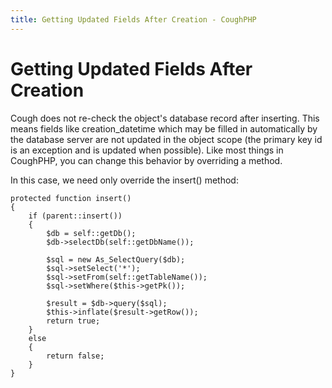 ```yaml
---
title: Getting Updated Fields After Creation - CoughPHP
---
```


Getting Updated Fields After Creation
=====================================

Cough does not re-check the object's database record after inserting. This means fields like creation_datetime which may be filled in automatically by the database server are not updated in the object scope (the primary key id is an exception and is updated when possible). Like most things in CoughPHP, you can change this behavior by overriding a method.

In this case, we need only override the insert() method:

	protected function insert()
	{
		if (parent::insert())
		{
			$db = self::getDb();
			$db->selectDb(self::getDbName());
			
			$sql = new As_SelectQuery($db);
			$sql->setSelect('*');
			$sql->setFrom(self::getTableName());
			$sql->setWhere($this->getPk());
			
			$result = $db->query($sql);
			$this->inflate($result->getRow());
			return true;
		}
		else
		{
			return false;
		}
	}
